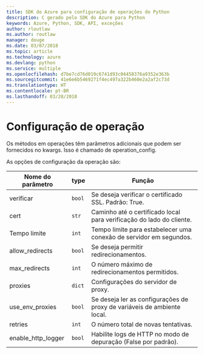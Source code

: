 ```yaml
---
title: SDK do Azure para configuração de operações do Python
description: C gerado pelo SDK do Azure para Python
keywords: Azure, Python, SDK, API, exceções
author: rloutlaw
ms.author: routlaw
manager: douge
ms.date: 03/07/2018
ms.topic: article
ms.technology: azure
ms.devlang: python
ms.service: multiple
ms.openlocfilehash: d7be7cd76d019c6741d93c04458376a9352e363b
ms.sourcegitcommit: 41e6e6b5469271f4ec497a322b460e2a2af2c73d
ms.translationtype: HT
ms.contentlocale: pt-BR
ms.lasthandoff: 03/28/2018
---
```

# <a name="operation-config"></a>Configuração de operação 

Os métodos em operações têm parâmetros adicionais que podem ser fornecidos no kwargs. Isso é chamado de operation_config.

As opções de configuração da operação são:

|Nome do parâmetro|type|Função|
|----------------------|------|---------------|
| verificar |`bool`|Se deseja verificar o certificado SSL. Padrão: True.|
|  cert |`str`| Caminho até o certificado local para verificação do lado do cliente.|
|  Tempo limite |`int`| Tempo limite para estabelecer uma conexão de servidor em segundos.|
|  allow_redirects |`bool` | Se deseja permitir redirecionamentos.|
|  max_redirects  |`int`| O número máximo de redirecionamentos permitidos.|
|  proxies  |`dict` |Configurações do servidor de proxy.|
|  use_env_proxies |`bool` |Se deseja ler as configurações de proxy de variáveis de ambiente local.|
|  retries  |`int` | O número total de novas tentativas.|
|  enable_http_logger | `bool`| Habilite logs de HTTP no modo de depuração (False por padrão).|
